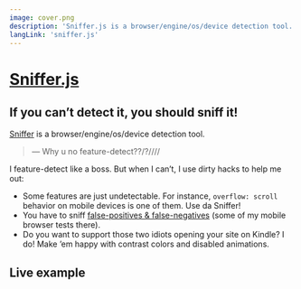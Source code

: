 ```yaml
---
image: cover.png
description: 'Sniffer.js is a browser/engine/os/device detection tool.'
langLink: 'sniffer.js'
---
```


# [Sniffer.js](https://github.com/wilddeer/Sniffer)

## If you can’t detect it, you should sniff it!

[Sniffer](https://github.com/wilddeer/Sniffer) is a browser/engine/os/device detection tool.

> — Why u no feature-detect??/?////

I feature-detect like a boss. But when I can’t, I use dirty hacks to help me out:

- Some features are just undetectable. For instance, `overflow: scroll` behavior on mobile devices is one of them. Use da Sniffer!
- You have to sniff [false-positives & false-negatives](https://docs.google.com/spreadsheet/ccc?key=0AjA1cIs8C8MGdFdyQ0lMQnhMbHJEeVZpMW9XejhzU2c&usp=sharing) (some of my mobile browser tests there).
- Do you want to support those two idiots opening your site on Kindle? I do! Make ’em happy with contrast colors and disabled animations.

## Live example

<pre class="pre-wrap"><code id="test_console"></code></pre>

<script src="/js/sniffer.min.js"></script>
<script>
(function () {
	const consoleBlock = document.getElementById('test_console');

	function sanitize (text) {
		text = text.toString();
        text = text.replace(/&/g, '&amp;'); //before other sanitize replaces!
        text = text.replace(/</g, '&lt;');
        text = text.replace(/>/g, '&gt;');
        text = text.replace(/"/g, '&quot;');
        text = text.replace(/'/g, '&#39;');

        return text;
    }

    const elements = [];

    elements.push([
    	'navigator.userAgent',
    	navigator.userAgent
    ]);
	elements.push([
		'Sniff.os.name',
		Sniff.os.name
	]);
	elements.push([
		'Sniff.os.fullName',
		Sniff.os.fullName
	]);
	elements.push([
		'Sniff.os.version',
		Sniff.os.version
	]);
	if (Sniff.os.versionName) {
		elements.push([
			'Sniff.os.versionName',
			Sniff.os.versionName
		]);
	}
	elements.push([
		'Sniff.browser.name',
		Sniff.browser.name
	]);
	elements.push([
		'Sniff.browser.fullName',
		Sniff.browser.fullName
	]);
	elements.push([
		'Sniff.browser.engine',
		Sniff.browser.engine
	]);
	elements.push([
		'Sniff.browser.version',
		Sniff.browser.version
	]);

	for (let prop in Sniff.features) {
		elements.push([
			`Sniff.features.${prop}`,
			Sniff.features[prop]
		]);
	}

	consoleBlock.innerHTML = elements
		.map(([key, value]) => `<b>${sanitize(key)}</b>\n${sanitize(value)}`)
		.join('\n\n');
}());
</script>
